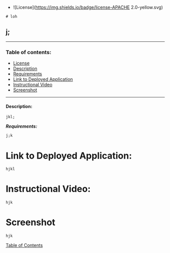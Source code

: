 
   * ![License](https://img.shields.io/badge/license-APACHE 2.0-yellow.svg)
    
    # loh

## j;

---

### Table of contents:
* [License](#license)
* [Description](#description)
* [Requirements](#requirements)
* [Link to Deployed Application](#link-to-deployed-application)
* [Instructional Video](#instructional-video)
* [Screenshot](#screenshot)
---


#### Description:

    jkl;
            
***Requirements:***

    j;k
        
# Link to Deployed Application:

    hjkl

# Instructional Video:

    hjk
        
# Screenshot
    
    hjk
    
[Table of Contents](#table-of-contents)